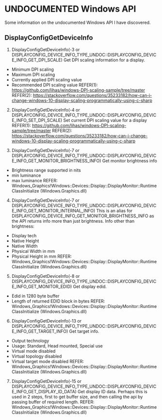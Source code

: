 # UNDOCUMENTED Windows API

Some information on the undocumented Windows API I have discovered.

## DisplayConfigGetDeviceInfo
1. DisplayConfigGetDeviceInfo(-3 or DISPLAYCONFIG_DEVICE_INFO_TYPE_UNDOC::DISPLAYCONFIG_DEVICE_INFO_GET_DPI_SCALE)
Get DPI scaling information for a display.
- Minimum DPI scaling
- Maximum DPI scaling
- Currently applied DPI scaling value
- Recommended DPI scaling value
REFER(1): https://github.com/lihas/windows-DPI-scaling-sample/tree/master
REFER(2): https://stackoverflow.com/questions/35233182/how-can-i-change-windows-10-display-scaling-programmatically-using-c-sharp

2. DisplayConfigGetDeviceInfo(-4 or DISPLAYCONFIG_DEVICE_INFO_TYPE_UNDOC::DISPLAYCONFIG_DEVICE_INFO_SET_DPI_SCALE)
Set current DPI scaling value for a display
REFER(1): https://github.com/lihas/windows-DPI-scaling-sample/tree/master
REFER(2): https://stackoverflow.com/questions/35233182/how-can-i-change-windows-10-display-scaling-programmatically-using-c-sharp

3. DisplayConfigGetDeviceInfo(-7 or DISPLAYCONFIG_DEVICE_INFO_TYPE_UNDOC::DISPLAYCONFIG_DEVICE_INFO_GET_MONITOR_BRIGHTNESS_INFO)
Get monitor brightness info
- Brightness range supported in nits
- min luminance
- max luminance
REFER: Windows_Graphics!Windows::Devices::Display::DisplayMonitor::RuntimeClassInitialize (Windows.Graphics.dll)


4. DisplayConfigGetDeviceInfo(-7 or DISPLAYCONFIG_DEVICE_INFO_TYPE_UNDOC::DISPLAYCONFIG_DEVICE_INFO_GET_MONITOR_INTERNAL_INFO)
This is an alias for DISPLAYCONFIG_DEVICE_INFO_GET_MONITOR_BRIGHTNESS_INFO as the API returns info more than just brightness.
Info other than brightness:
- Display tech
- Native Height
- Native Width
- Physical Width in mm
- Physical Height in mm
REFER: Windows_Graphics!Windows::Devices::Display::DisplayMonitor::RuntimeClassInitialize (Windows.Graphics.dll)


5. DisplayConfigGetDeviceInfo(-8 or DISPLAYCONFIG_DEVICE_INFO_TYPE_UNDOC::DISPLAYCONFIG_DEVICE_INFO_GET_MONITOR_EDID)
Get display edid.
- Edid in 1280 byte buffer
- Length of returned EDID block in bytes
REFER: Windows_Graphics!Windows::Devices::Display::DisplayMonitor::RuntimeClassInitialize (Windows.Graphics.dll)


6. DisplayConfigGetDeviceInfo(-13 or DISPLAYCONFIG_DEVICE_INFO_TYPE_UNDOC::DISPLAYCONFIG_DEVICE_INFO_GET_TARGET_INFO)
Get target info.
- Output technology
- Usage: Standard, Head mounted, Special use
- Virtual mode disabled
- Virtual topology disabled
- Virtual target mode disabled
REFER: Windows_Graphics!Windows::Devices::Display::DisplayMonitor::RuntimeClassInitialize (Windows.Graphics.dll)

7. DisplayConfigGetDeviceInfo(-15 or DISPLAYCONFIG_DEVICE_INFO_TYPE_UNDOC::DISPLAYCONFIG_DEVICE_INFO_GET_DISPLAY_ID_DATA)
Get display ID data.
Perhaps this is used in 2 steps, first to get buffer size, and then calling the api by passing buffer
of required length.
REFER: Windows_Graphics!Windows::Devices::Display::DisplayMonitor::RuntimeClassInitialize (Windows.Graphics.dll)